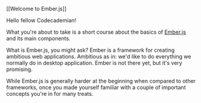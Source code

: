 [[Welcome to Ember.js]]

Hello fellow Codecademian!

What you're about to take is a short course about the basics of [Ember.js](http://emberjs.com/) and its main components.

What is Ember.js, you might ask? Ember is a framework for creating ambitious web applications. Ambitious as in: we'd like to do everything we normally do in desktop application. Ember is not there yet, but it's very promising.

While Ember.js is generally harder at the beginning when compared to other frameworks, once you made yourself familiar with a couple of important concepts you're in for many treats.
